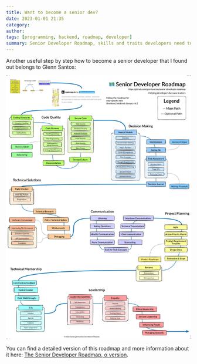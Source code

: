 ```yaml
---
title: Want to become a senior dev?
date: 2023-01-01 21:35
category: 
author: 
tags: [programming, backend, roadmap, developer]
summary: Senior Developer Roadmap, skills and traits developers need to advance to a senior position.
---
```


Another useful step by step how to become a senior developer that I found out belongs to Glenn Santos:

![Senior developer roadmap](/assets/images/2023/01/SeniorDeveloperRoadmap.jpg)

You can find a detailed version of this roadmap and more information about it here: [The Senior Developer Roadmap, α version](https://github.com/glennsantos/senior-developer-roadmap).
